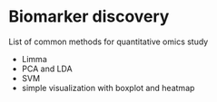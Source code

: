 # Biomarker discovery
List of common methods for quantitative omics study 
- Limma
- PCA and LDA
- SVM
- simple visualization with boxplot and heatmap
